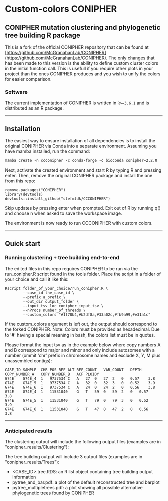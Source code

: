 # Custom-colors CONIPHER

## CONIPHER mutation clustering and phylogenetic tree building R package
This is a fork of the official CONIPHER repository that can be found at [https://github.com/McGranahanLab/CONIPHER](https://github.com/McGranahanLab/CONIPHER). The only changes that has been made to this version is the ability to define custom cluster colors in the initial function call. This is usefull if you require other plots in your project than the ones CONIPHER produces and you wish to unify the colors for easier comparison.

### Software
The current implementation of CONIPHER is written in `R>=3.6.1` and is distributed as an R package.

---
## Installation 


The easiest way to ensure installation of all dependencies is to install the original CONIPHER via Conda into a separate environment. Assuming you have mamba installed, run the command:
```
mamba create -n ccconipher -c conda-forge -c bioconda conipher=2.2.0
```
Next, activate the created environment and start R by typing R and pressing enter. Then, remove the original CONIPHER package and install the one from this repo:
```
remove.packages("CONIPHER")
library(devtools)
devtools::install_github("stefmldk/CCCONIPHER")
```
Skip updates by pressing enter when prompted.
Exit out of R by running q() and choose n when asked to save the workspace image.

The environment is now ready to run CCCONIPHER with custom colors.

---
## Quick start

### Running clustering + tree building end-to-end 

The edited files in this repo requires CONIPHER to be run via the run_conipher.R script found in the tools folder. Place the script in a folder of your choice and call it like this:
```
Rscript folder_of_your_choice/run_conipher.R \
        --case_id the_case_id \
        --prefix a_prefix \
        --out_dir output_folder \
        --input_tsv_loc conipher_input_tsv \
        --nProcs number_of_threads \
        --custom_colors "#1f78b4,#b2df8a,#33a02c,#fb9a99,#e31a1c"
```
If the custom_colors argument is left out, the output should correspond to the forked CONIPHER. Note: Colors must be provided as hexadecimal. Due to '#' having a special meaning in bash, the colors list must be in quotes.

Please format the input tsv as in the example below where copy numbers A and B correspond to major and minor and only include autosomes with a number (ommit 'chr' prefix in chromosome names and exclude X, Y, M plus unassembled contigs):
```
CASE_ID	SAMPLE	CHR	POS	REF	ALT	REF_COUNT	VAR_COUNT	DEPTH	COPY_NUMBER_A	COPY_NUMBER_B	ACF	PLOIDY
G74E	G74E_4	1	9737534	C	A	27	0	27	2	0	0.57	3.8
G74E	G74E_5	1	9737534	C	A	32	0	32	3	0	0.52	3.9
G74E	G74E_6	1	9737534	C	A	24	0	24	2	0	0.56	3.8
G74E	G74E_4	1	11531040	G	T	59	0	59	2	0	0.57	3.8
G74E	G74E_5	1	11531040	G	T	79	0	79	3	0	0.52	3.9
G74E	G74E_6	1	11531040	G	T	47	0	47	2	0	0.56	3.8
```

---
### Anticipated results
The clustering output will include the following output files (examples are in "conipher_results/Clustering"):


The tree building output will include 3 output files (examples are in "conipher_results/Trees"):
- <CASE_ID>.tree.RDS: an R list object containing tree building output information
- pytree_and_bar.pdf: a plot of the default reconstructed tree and barplot
- pytree_multipletrees.pdf: a plot showing all possible alternative phylogenetic trees found by CONIPHER



